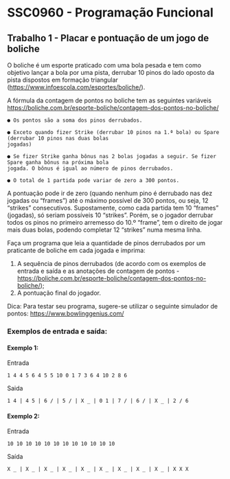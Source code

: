 # SSC0960 - Programação Funcional

## Trabalho 1 - Placar e pontuação de um jogo de boliche

O boliche é um esporte praticado com uma bola pesada e tem como objetivo lançar a bola por uma pista,
derrubar 10 pinos do lado oposto da pista dispostos em formação triangular
(https://www.infoescola.com/esportes/boliche/).

A fórmula da contagem de pontos no boliche tem as seguintes variáveis
https://boliche.com.br/esporte-boliche/contagem-dos-pontos-no-boliche/

```
● Os pontos são a soma dos pinos derrubados.

● Exceto quando fizer Strike (derrubar 10 pinos na 1.ª bola) ou Spare (derrubar 10 pinos nas duas bolas
jogadas)

● Se fizer Strike ganha bônus nas 2 bolas jogadas a seguir. Se fizer Spare ganha bônus na próxima bola
jogada. O bônus é igual ao número de pinos derrubados.

● O total de 1 partida pode variar de zero a 300 pontos.
```
A pontuação pode ir de zero (quando nenhum pino é derrubado nas dez jogadas ou “frames”) até o máximo
possível de 300 pontos, ou seja, 12 “strikes” consecutivos. Supostamente, como cada partida tem 10 “frames”
(jogadas), só seriam possíveis 10 “strikes”. Porém, se o jogador derrubar todos os pinos no primeiro arremesso
do 10.º “frame”, tem o direito de jogar mais duas bolas, podendo completar 12 “strikes” numa mesma linha.

Faça um programa que leia a quantidade de pinos derrubados por um praticante de boliche em cada jogada e
imprima:

1. A sequência de pinos derrubados (de acordo com os exemplos de entrada e saída e as anotações de
    contagem de pontos -https://boliche.com.br/esporte-boliche/contagem-dos-pontos-no-boliche/);
2. A pontuação final do jogador.

Dica: Para testar seu programa, sugere-se utilizar o seguinte simulador de pontos:
https://www.bowlinggenius.com/

### Exemplos de entrada e saída:

#### Exemplo 1:


Entrada
```
1 4 4 5 6 4 5 5 10 0 1 7 3 6 4 10 2 8 6
```
Saida
```
1 4 | 4 5 | 6 / | 5 / | X _ | 0 1 | 7 / | 6 / | X _ | 2 / 6
```

#### Exemplo 2:


Entrada
```
10 10 10 10 10 10 10 10 10 10 10 10
```

Saída
```
X _ | X _ | X _ | X _ | X _ | X _ | X _ | X _ | X _ | X X X
```


